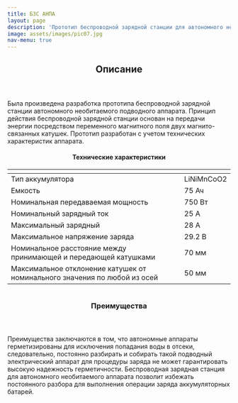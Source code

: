 ```yaml
---
title: БЗС АНПА
layout: page
description: 'Прототип беспроводной зарядной станции для автономного необитаемого подводного аппарата.'
image: assets/images/pic07.jpg
nav-menu: true
---
```


<!-- Main -->
<div id="main">

<!-- One -->
<section id="one">
	<div class="inner">
		<header class="major">
			<h2>Описание</h2>
		</header>
		<p>Была произведена разработка прототипа беспроводной зарядной станции автономного необитаемого подводного аппарата. Принцип действия беспроводной зарядной станции основан на передачи энергии посредством переменного магнитного поля двух магнито-связанных катушек. Прототип разработан с учетом технических характеристик аппарата.</p>
<h4 style="text-align: center;">Технические характеристики
</h4>
<div class="table-wrapper">
	<table>
		<thead>
			<tr>
				<th></th>
				<th></th>
			</tr>
		</thead>
		<tbody>
			<tr>
				<td>Тип аккумулятора</td>
				<td>LiNiMnCoО2 </td>
			</tr>
			<tr>
				<td>Емкость</td>
				<td>75 Ач</td>
			</tr>
			<tr>
				<td>Номинальная передаваемая мощность</td>
				<td>750 Вт</td>
			</tr>
			<tr>
				<td>Номинальный зарядный ток</td>
				<td>25 А</td>				
			</tr>
			<tr>
				<td>Максимальный зарядный</td>
				<td>28 А</td>
			</tr>
			<tr>
				<td>Максимальное напряжение заряда</td>
				<td>29.2 В</td>
			</tr>
			<tr>
				<td>Номинальное расстояние между принимающей и передающей катушками</td>
				<td>70 мм</td>
			</tr> 
			<tr>
				<td>Максимальное отклонение катушек от номинального значения по любой из осей</td>
				<td>50 мм</td>
			</tr> 
		</tbody>
	</table>
</div>
</div>
	
</section>

<!-- Two -->
<section id="two" class="spotlights">
	<section>
		<a href="generic.html" class="image">
			<img src="{% link assets/images/pic208.png %}" alt="" data-position="center center" />
		</a>
		<div class="content">
			<div class="inner">
				<header class="major">
					<h3>Преимущества</h3>
				</header>
				<p>Преимущества заключаются в том, что автономные аппараты герметизированы для исключения попадания воды в отсеки, следовательно, постоянно разбирать и собирать такой подводный электрический аппарат для процедуры заряда не может гарантировать высокую надежность герметичности. Беспроводная зарядная станция для автономного необитаемого аппарата позволит избежать постоянного разбора для выполнения операции заряда аккумуляторных батарей.</p>
			</div>
		</div>
	</section>
	 
<!-- Three -->
<!-- <section id="three">
	<div class="inner">
		<header class="major">
			<h2>Massa libero</h2>
		</header>
		<p>Nullam et orci eu lorem consequat tincidunt vivamus et sagittis libero. Mauris aliquet magna magna sed nunc rhoncus pharetra. Pellentesque condimentum sem. In efficitur ligula tate urna. Maecenas laoreet massa vel lacinia pellentesque lorem ipsum dolor. Nullam et orci eu lorem consequat tincidunt. Vivamus et sagittis libero. Mauris aliquet magna magna sed nunc rhoncus amet pharetra et feugiat tempus.</p>
		<ul class="actions">
			<li><a href="generic.html" class="button next">Get Started</a></li>
		</ul>
	</div>
</section> -->


